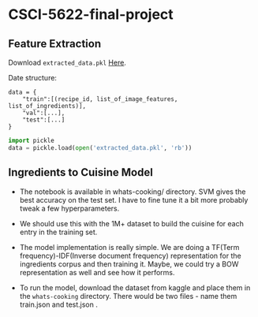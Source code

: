 # CSCI-5622-final-project

## Feature Extraction
Download `extracted_data.pkl` [Here](https://drive.google.com/file/d/1X5AQI4yvl3KyhVZMQvdbSoGv6QHxHCzC/view?usp=sharing).

Date structure:  
```
data = {  
    "train":[(recipe_id, list_of_image_features, list_of_ingredients)],  
    "val":[...],  
    "test":[...]  
}
```

```python
import pickle
data = pickle.load(open('extracted_data.pkl', 'rb'))
```

## Ingredients to Cuisine Model

- The notebook is available in whats-cooking/ directory. SVM gives the best accuracy on the test set. I have to fine tune it a bit more probably tweak a few hyperparameters.

- We should use this with the 1M+ dataset to build the cuisine for each entry in the training set.

- The model implementation is really simple. We are doing a TF(Term frequency)-IDF(Inverse document frequency) representation for the ingredients corpus and then training it. Maybe, we could try a BOW representation as well and see how it performs.

- To run the model, download the dataset from kaggle and place them in the ```whats-cooking``` directory. There would be two files - name them train.json and test.json .
